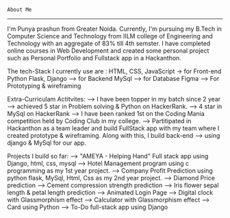                                                                         About Me
---------------------------------------------------------------------------------------------------------------------------------------------------------------------
I'm Punya prashun from Greater Noida.
Currently, I'm pursuing my B.Tech in Computer Science and Technology
from IILM college of Engineering and Technology
with an aggregate of 83% till 4th semster.
I have completed online courses in Web Development and created some personal project
such as Personal Portfolio and Fullstack app in a Hackanthon.

The tech-Stack I currently use are : 
HTML, CSS, JavaScript -> for Front-end
Python Flask, Django --> for Backend
MySql --> for Database
Figma --> For Prototyping & wireframing

Extra-Curriculam Actitvites:
  --> I have been topper in my batch since 2 year
  --> achieved 5 star in Problem solving & Python on HackerRank.
  --> 4 star in MySql on HackerRank
  --> I have been ranked 1st on the Coding Mania competition held by Coding Club in my college.
  --> Partitipated in Hackanthon as a team leader and build FullStack app with my team where I created prototype & wireframing. Along with this, I build back-end
  --> using django & MySql for our app.
  
 Projects I build so far:
   --> "AMEYA - Helping Hand" Full stack app using Django, html, css, mysql
   --> Hotel Management program using c programming as my 1st year project.
   --> Company Profit Prediction using python flask, MySql, Html, Css as my 2nd year project.
   --> Diamond Price prediction
   --> Cement compression strength prediction
   --> Iris flower sepal length & petal length prediction
   --> Animated Login Page
   --> Digital clock with Glassmorphism effect
   --> Calculator with Glassmorphism effect
   --> Card  using Python
   --> To-Do full-stack app using Django
   
